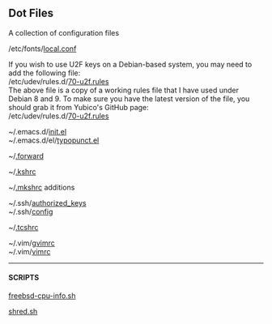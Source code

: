 ## Dot Files
A collection of configuration files

/etc/fonts/[local.conf](dot-files/fonts-local.conf)

If you wish to use U2F keys on a Debian-based system, you may need to add the following file:  
/etc/udev/rules.d/[70-u2f.rules](dot-files/70-u2f.rules)  
The above file is a copy of a working rules file that I have used under Debian 8 and 9. To make sure you have the latest version of the file, you should grab it from Yubico's GitHub page:  
/etc/udev/rules.d/[70-u2f.rules](https://github.com/Yubico/libu2f-host/blob/master/70-u2f.rules)  

~/.emacs.d/[init.el](dot-files/emacs.d-init.el.txt)  
~/.emacs.d/el/[typopunct.el](dot-files/typopunct.el)  

~/[.forward](dot-files/forward.txt)

~/[.kshrc](dot-files/kshrc.txt)

~/[.mkshrc](dot-files/mkshrc.txt) additions

~/.ssh/[authorized_keys](dot-files/authorized_keys.txt)  
~/.ssh/[config](dot-files/ssh-config.txt)

~/[.tcshrc](dot-files/tcshrc.txt)

~/.vim/[gvimrc](dot-files/gvimrc.txt)  
~/.vim/[vimrc](dot-files/vimrc.txt)

- - - 

#### SCRIPTS

[freebsd-cpu-info.sh](dot-files/freebsd-cpu-info.sh.txt)

[shred.sh](dot-files/shred.sh.txt)
